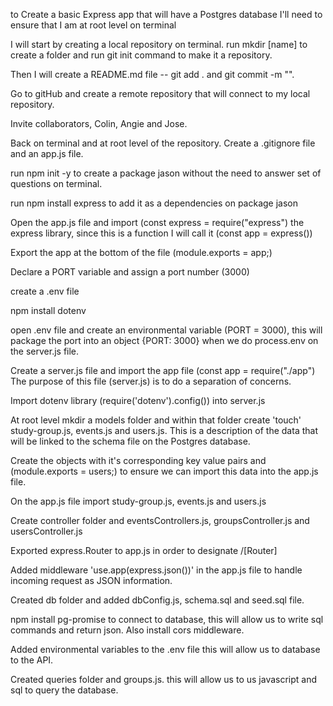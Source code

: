 to Create a basic Express app that will have a Postgres database I'll need to ensure that I am at root level on terminal

I will start by creating a local repository on terminal.  run mkdir [name] to create a folder and run git init command to make it a repository.

Then I will create a README.md file -- git add . and git commit -m "".

Go to gitHub and create a remote repository that will connect to my local repository.

Invite collaborators, Colin, Angie and Jose.

Back on terminal and at root level of the repository.  Create a .gitignore file and an app.js file.

run npm init -y to create a package jason without the need to answer set of questions on terminal.

run npm install express to add it as a dependencies on package jason

Open the app.js file and import (const express = require("express") the express library, since this is a function I will call it (const app = express())

Export the app at the bottom of the file (module.exports = app;)

Declare a PORT variable and assign a port number (3000)

create a .env file

npm install dotenv

open .env file and create an environmental variable (PORT = 3000), this will package the port into an object {PORT: 3000} when we do process.env on the server.js file.

Create a server.js file and import the app file (const app = require("./app")  The purpose of this file (server.js) is to do a separation of concerns.

Import dotenv library (require('dotenv').config()) into server.js

At root level mkdir a models folder and within that folder create 'touch' study-group.js, events.js and users.js.  This is a description of the data that will be linked to the schema file on the Postgres database.

Create the objects with it's corresponding key value pairs and (module.exports = users;) to ensure we can import this data into the app.js file.

On the app.js file import study-group.js, events.js and users.js

Create controller folder and eventsControllers.js, groupsController.js and usersController.js

Exported express.Router to app.js in order to designate /[Router]

Added middleware 'use.app(express.json())' in the app.js file to handle incoming request as JSON information. 

Created db folder and added dbConfig.js, schema.sql and seed.sql file.

npm install pg-promise to connect to database, this will allow us to write sql commands and return json.  Also install cors middleware.

Added environmental variables to the .env file this will allow us to database to the API.

Created queries folder and groups.js.  this will allow us to us javascript and sql to query the database.






